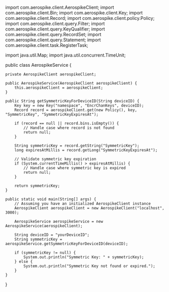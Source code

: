 import com.aerospike.client.AerospikeClient;
import com.aerospike.client.Bin;
import com.aerospike.client.Key;
import com.aerospike.client.Record;
import com.aerospike.client.policy.Policy;
import com.aerospike.client.query.Filter;
import com.aerospike.client.query.KeyQualifier;
import com.aerospike.client.query.RecordSet;
import com.aerospike.client.query.Statement;
import com.aerospike.client.task.RegisterTask;

import java.util.Map;
import java.util.concurrent.TimeUnit;

public class AerospikeService {

    private AerospikeClient aerospikeClient;

    public AerospikeService(AerospikeClient aerospikeClient) {
        this.aerospikeClient = aerospikeClient;
    }

    public String getSymmetricKeyForDeviceID(String deviceID) {
        Key key = new Key("namespace", "EncrChanKeys", deviceID);
        Record record = aerospikeClient.get(new Policy(), key, "SymmetricKey", "SymmetricKeyExpiresAt");

        if (record == null || record.bins.isEmpty()) {
            // Handle case where record is not found
            return null;
        }

        String symmetricKey = record.getString("SymmetricKey");
        long expiresAtMillis = record.getLong("SymmetricKeyExpiresAt");

        // Validate symmetric key expiration
        if (System.currentTimeMillis() > expiresAtMillis) {
            // Handle case where symmetric key is expired
            return null;
        }

        return symmetricKey;
    }

    public static void main(String[] args) {
        // Assuming you have an initialized AerospikeClient instance
        AerospikeClient aerospikeClient = new AerospikeClient("localhost", 3000);

        AerospikeService aerospikeService = new AerospikeService(aerospikeClient);

        String deviceID = "yourDeviceID";
        String symmetricKey = aerospikeService.getSymmetricKeyForDeviceID(deviceID);

        if (symmetricKey != null) {
            System.out.println("Symmetric Key: " + symmetricKey);
        } else {
            System.out.println("Symmetric Key not found or expired.");
        }
    }
}

